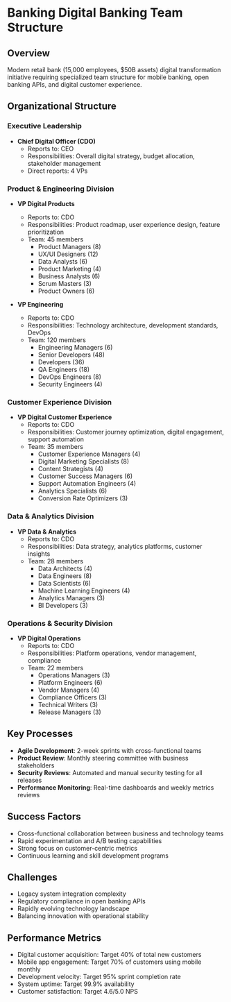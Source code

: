# Banking Digital Banking Team Structure

## Overview
Modern retail bank (15,000 employees, $50B assets) digital transformation initiative requiring specialized team structure for mobile banking, open banking APIs, and digital customer experience.

## Organizational Structure

### Executive Leadership
- **Chief Digital Officer (CDO)**
  - Reports to: CEO
  - Responsibilities: Overall digital strategy, budget allocation, stakeholder management
  - Direct reports: 4 VPs

### Product & Engineering Division
- **VP Digital Products**
  - Reports to: CDO
  - Responsibilities: Product roadmap, user experience design, feature prioritization
  - Team: 45 members
    - Product Managers (8)
    - UX/UI Designers (12)
    - Data Analysts (6)
    - Product Marketing (4)
    - Business Analysts (6)
    - Scrum Masters (3)
    - Product Owners (6)

- **VP Engineering**
  - Reports to: CDO
  - Responsibilities: Technology architecture, development standards, DevOps
  - Team: 120 members
    - Engineering Managers (6)
    - Senior Developers (48)
    - Developers (36)
    - QA Engineers (18)
    - DevOps Engineers (8)
    - Security Engineers (4)

### Customer Experience Division
- **VP Digital Customer Experience**
  - Reports to: CDO
  - Responsibilities: Customer journey optimization, digital engagement, support automation
  - Team: 35 members
    - Customer Experience Managers (4)
    - Digital Marketing Specialists (8)
    - Content Strategists (4)
    - Customer Success Managers (6)
    - Support Automation Engineers (4)
    - Analytics Specialists (6)
    - Conversion Rate Optimizers (3)

### Data & Analytics Division
- **VP Data & Analytics**
  - Reports to: CDO
  - Responsibilities: Data strategy, analytics platforms, customer insights
  - Team: 28 members
    - Data Architects (4)
    - Data Engineers (8)
    - Data Scientists (6)
    - Machine Learning Engineers (4)
    - Analytics Managers (3)
    - BI Developers (3)

### Operations & Security Division
- **VP Digital Operations**
  - Reports to: CDO
  - Responsibilities: Platform operations, vendor management, compliance
  - Team: 22 members
    - Operations Managers (3)
    - Platform Engineers (6)
    - Vendor Managers (4)
    - Compliance Officers (3)
    - Technical Writers (3)
    - Release Managers (3)

## Key Processes
- **Agile Development**: 2-week sprints with cross-functional teams
- **Product Review**: Monthly steering committee with business stakeholders
- **Security Reviews**: Automated and manual security testing for all releases
- **Performance Monitoring**: Real-time dashboards and weekly metrics reviews

## Success Factors
- Cross-functional collaboration between business and technology teams
- Rapid experimentation and A/B testing capabilities
- Strong focus on customer-centric metrics
- Continuous learning and skill development programs

## Challenges
- Legacy system integration complexity
- Regulatory compliance in open banking APIs
- Rapidly evolving technology landscape
- Balancing innovation with operational stability

## Performance Metrics
- Digital customer acquisition: Target 40% of total new customers
- Mobile app engagement: Target 70% of customers using mobile monthly
- Development velocity: Target 95% sprint completion rate
- System uptime: Target 99.9% availability
- Customer satisfaction: Target 4.6/5.0 NPS
